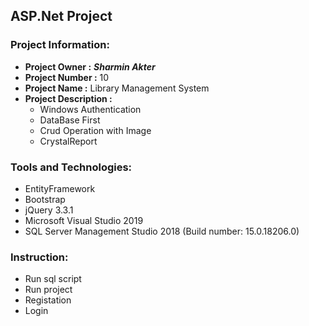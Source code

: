 ## ASP.Net Project
### Project Information: 
   * __Project Owner :__ *__Sharmin Akter__*
   * __Project Number :__ 10
   * __Project Name :__ Library Management System
   * __Project Description :__  
        * Windows Authentication
        * DataBase First
        * Crud Operation with Image
        * CrystalReport

### Tools and Technologies: 
  * EntityFramework
  * Bootstrap
  * jQuery 3.3.1
  * Microsoft Visual Studio 2019	
  * SQL Server Management Studio 2018 (Build number: 15.0.18206.0)
  
### Instruction:
  * Run sql script
  * Run project
  * Registation
  * Login
